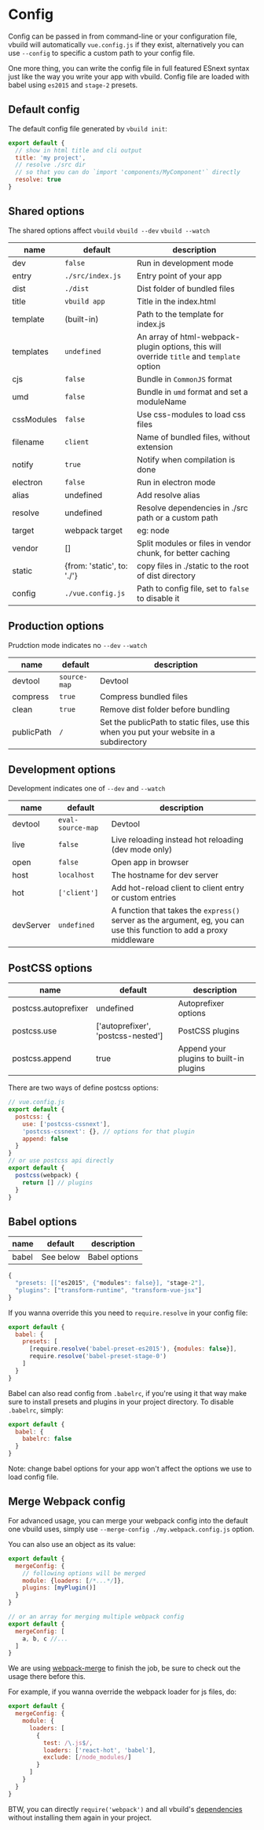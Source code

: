 # Config

Config can be passed in from command-line or your configuration file, vbuild will automatically `vue.config.js` if they exist, alternatively you can use `--config` to specific a custom path to your config file.

One more thing, you can write the config file in full featured ESnext syntax just like the way you write your app with vbuild. Config file are loaded with babel using `es2015` and `stage-2` presets.

## Default config

The default config file generated by `vbuild init`:

```js
export default {
  // show in html title and cli output
  title: 'my project',
  // resolve ./src dir
  // so that you can do `import 'components/MyComponent'` directly
  resolve: true
}
```

<!-- toc -->

## Shared options

The shared options affect `vbuild`  `vbuild --dev` `vbuild --watch`

name|default|description
---|---|---
dev|`false`|Run in development mode
entry|`./src/index.js`|Entry point of your app
dist|`./dist`|Dist folder of bundled files
title|`vbuild app`|Title in the index.html
template|(built-in)|Path to the template for index.js
templates|`undefined`|An array of html-webpack-plugin options, this will override `title` and `template` option
cjs|`false`|Bundle in `CommonJS` format
umd|`false`|Bundle in `umd` format and set a moduleName
cssModules|`false`|Use css-modules to load css files
filename|`client`|Name of bundled files, without extension
notify|`true`|Notify when compilation is done
electron|`false`|Run in electron mode
alias|undefined|Add resolve alias
resolve|undefined|Resolve dependencies in ./src path or a custom path
target|webpack target|eg: node
vendor|[]|Split modules or files in vendor chunk, for better caching
static|{from: 'static', to: './'}|copy files in ./static to the root of dist directory
config|`./vue.config.js`|Path to config file, set to `false` to disable it

## Production options

Prudction mode indicates no `--dev` `--watch`

name|default|description
---|---|---
devtool|`source-map`|Devtool
compress|`true`|Compress bundled files
clean|`true`|Remove dist folder before bundling
publicPath|`/`|Set the publicPath to static files, use this when you put your website in a subdirectory

## Development options

Development indicates one of `--dev` and `--watch`

name|default|description
---|---|---
devtool|`eval-source-map`|Devtool
live|`false`|Live reloading instead hot reloading (dev mode only)
open|`false`|Open app in browser
host|`localhost`|The hostname for dev server
hot|`['client']`|Add hot-reload client to client entry or custom entries
devServer|`undefined`|A function that takes the `express()` server as the argument, eg, you can use this function to add a proxy middleware 

## PostCSS options

name|default|description
---|---|---
postcss.autoprefixer|undefined|Autoprefixer options
postcss.use|['autoprefixer', 'postcss-nested']|PostCSS plugins
postcss.append|true|Append your plugins to built-in plugins

There are two ways of define postcss options:

```js
// vue.config.js
export default {
  postcss: {
    use: ['postcss-cssnext'],
    'postcss-cssnext': {}, // options for that plugin
    append: false
  }
}
// or use postcss api directly
export default {
  postcss(webpack) {
    return [] // plugins
  }
}
```

## Babel options

name|default|description
---|---|---
babel|See below|Babel options

```js
{
  "presets: [["es2015", {"modules": false}], "stage-2"],
  "plugins": ["transform-runtime", "transform-vue-jsx"]
}
```

If you wanna override this you need to `require.resolve` in your config file:

```js
export default {
  babel: {
    presets: [
      [require.resolve('babel-preset-es2015'), {modules: false}],
      require.resolve('babel-preset-stage-0')
    ]
  }
}
```

Babel can also read config from `.babelrc`, if you're using it that way make sure to install presets and plugins in your project directory. To disable `.babelrc`, simply:

```js
export default {
  babel: {
    babelrc: false
  }
}
```

Note: change babel options for your app won't affect the options we use to load config file.

## Merge Webpack config

For advanced usage, you can merge your webpack config into the default one vbuild uses, simply use `--merge-config ./my.webpack.config.js` option.

You can also use an object as its value:

```js
export default {
  mergeConfig: {
    // following options will be merged
    module: {loaders: [/*...*/]},
    plugins: [myPlugin()]
  }
}

// or an array for merging multiple webpack config
export default {
  mergeConfig: [
    a, b, c //...
  ]
}
```

We are using [webpack-merge](https://github.com/survivejs/webpack-merge) to finish the job, be sure to check out the usage there before this.

For example, if you wanna override the webpack loader for js files, do:

```js
export default {
  mergeConfig: {
    module: {
      loaders: [
        {
          test: /\.js$/,
          loaders: ['react-hot', 'babel'],
          exclude: [/node_modules/]
        }
      ]
    }
  }
}
```

BTW, you can directly `require('webpack')` and all vbuild's [dependencies](https://github.com/egoist/vbuild/blob/master/package.json) without installing them again in your project.
